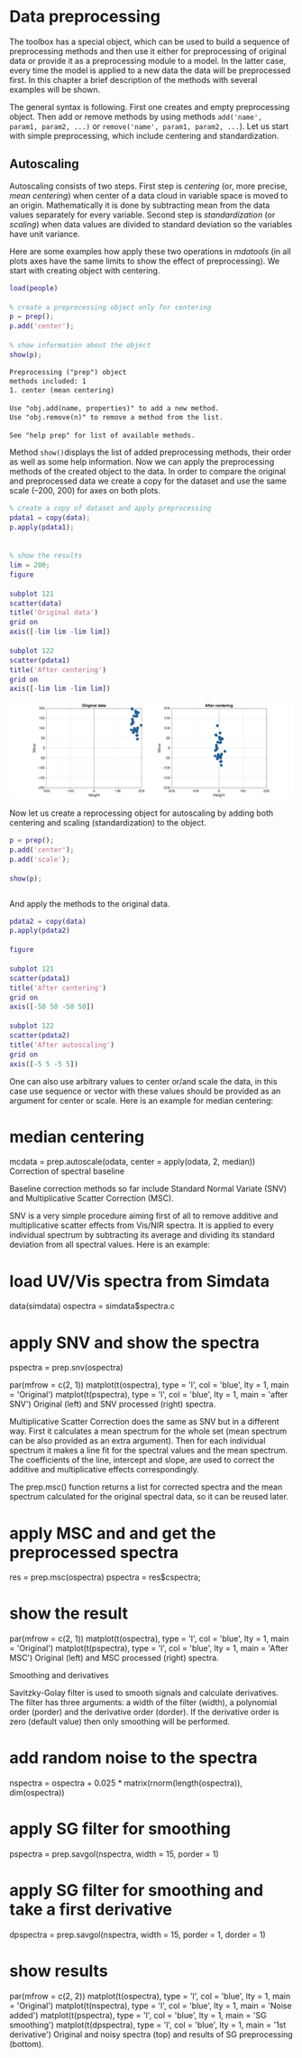 # Data preprocessing

The toolbox has a special object, which can be used to build a sequence of preprocessing methods and then use it either for preprocessing of original data or provide it as a preprocessing module to a model. In the latter case, every time the model is applied to a new data the data will be preprocessed first. In this chapter a brief description of the methods with several examples will be shown.

The general syntax is following. First one creates and empty preprocessing object. Then add or remove methods by using methods `add('name', param1, param2, ...)` or `remove('name', param1, param2, ...`). Let us start with simple preprocessing, which include centering and standardization.

## Autoscaling

Autoscaling consists of two steps. First step is *centering* (or, more precise, *mean centering*) when center of a data cloud in variable space is moved to an origin. Mathematically it is done by subtracting mean from the data values separately for every variable. Second step is *standardization* (or *scaling*) when data values are divided to standard deviation so the variables have unit variance. 

Here are some examples how apply these two operations in *mdatools* (in all plots axes have the same limits to show the effect of preprocessing). We start with creating object with centering.

```matlab
load(people)

% create a preprocessing object only for centering
p = prep();
p.add('center');

% show information about the object
show(p);
```
```
Preprocessing ("prep") object
methods included: 1
1. center (mean centering)

Use "obj.add(name, properties)" to add a new method.
Use "obj.remove(n)" to remove a method from the list.

See "help prep" for list of available methods.
```
Method `show()`displays the list of added preprocessing methods, their order as well as some help information. Now we can apply the preprocessing methods of the created object to the data. In order to compare the original and preprocessed data we create a copy for the dataset and use the same scale (–200, 200) for axes on both plots.

```matlab
% create a copy of dataset and apply preprocessing
pdata1 = copy(data);
p.apply(pdata1);


% show the results
lim = 200;
figure

subplot 121
scatter(data)
title('Original data')
grid on
axis([-lim lim -lim lim])

subplot 122
scatter(pdata1)
title('After centering')
grid on
axis([-lim lim -lim lim])

```

![Original (left) and centered (right) data.](fig1.png)

Now let us create a reprocessing object for autoscaling by adding both centering and scaling (standardization) to the object.

```matlab
p = prep();
p.add('center');
p.add('scale');

show(p);
```
```
```

And apply the methods to the original data.

```matlab
pdata2 = copy(data)
p.apply(pdata2)

figure 

subplot 121
scatter(pdata1)
title('After centering')
grid on
axis([-50 50 -50 50])

subplot 122
scatter(pdata2)
title('After autoscaling')
grid on
axis([-5 5 -5 5])

```

One can also use arbitrary values to center or/and scale the data, in this case use sequence or vector with these values should be provided as an argument for center or scale. Here is an example for median centering:

# median centering
mcdata = prep.autoscale(odata, center = apply(odata, 2, median))
Correction of spectral baseline

Baseline correction methods so far include Standard Normal Variate (SNV) and Multiplicative Scatter Correction (MSC).

SNV is a very simple procedure aiming first of all to remove additive and multiplicative scatter effects from Vis/NIR spectra. It is applied to every individual spectrum by subtracting its average and dividing its standard deviation from all spectral values. Here is an example:

# load UV/Vis spectra from Simdata
data(simdata)
ospectra = simdata$spectra.c

# apply SNV and show the spectra
pspectra = prep.snv(ospectra)

par(mfrow = c(2, 1))
matplot(t(ospectra), type = 'l', col = 'blue', lty = 1, main = 'Original')
matplot(t(pspectra), type = 'l', col = 'blue', lty = 1, main = 'after SNV')
Original (left) and SNV processed (right) spectra.

Multiplicative Scatter Correction does the same as SNV but in a different way. First it calculates a mean spectrum for the whole set (mean spectrum can be also provided as an extra argument). Then for each individual spectrum it makes a line fit for the spectral values and the mean spectrum. The coefficients of the line, intercept and slope, are used to correct the additive and multiplicative effects correspondingly.

The prep.msc() function returns a list for corrected spectra and the mean spectrum calculated for the original spectral data, so it can be reused later.

# apply MSC and and get the preprocessed spectra
res = prep.msc(ospectra)
pspectra = res$cspectra;

# show the result
par(mfrow = c(2, 1))
matplot(t(ospectra), type = 'l', col = 'blue', lty = 1, main = 'Original')
matplot(t(pspectra), type = 'l', col = 'blue', lty = 1, main = 'After MSC')
Original (left) and MSC processed (right) spectra.

Smoothing and derivatives

Savitzky-Golay filter is used to smooth signals and calculate derivatives. The filter has three arguments: a width of the filter (width), a polynomial order (porder) and the derivative order (dorder). If the derivative order is zero (default value) then only smoothing will be performed.


# add random noise to the spectra
nspectra = ospectra + 0.025 * matrix(rnorm(length(ospectra)), dim(ospectra))

# apply SG filter for smoothing
pspectra = prep.savgol(nspectra, width = 15, porder = 1)

# apply SG filter for smoothing and take a first derivative
dpspectra = prep.savgol(nspectra, width = 15, porder = 1, dorder = 1)

# show results
par(mfrow = c(2, 2))
matplot(t(ospectra), type = 'l', col = 'blue', lty = 1, main = 'Original')
matplot(t(nspectra), type = 'l', col = 'blue', lty = 1, main = 'Noise added')
matplot(t(pspectra), type = 'l', col = 'blue', lty = 1, main = 'SG smoothing')
matplot(t(dpspectra), type = 'l', col = 'blue', lty = 1, main = '1st derivative')
Original and noisy spectra (top) and results of SG preprocessing (bottom).